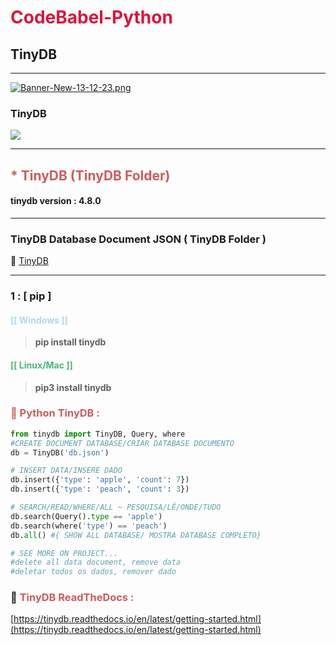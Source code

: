 # <b style="color:crimson"> CodeBabel-Python</b>
## TinyDB
___
[![Banner-New-13-12-23.png](https://i.postimg.cc/L6CqTCBD/Banner-New-13-12-23.png)](https://postimg.cc/MvBKZYLf)<h3>TinyDB</h3>
<img src="https://img.shields.io/badge/python-3.10%20|%203.11-blue">
___

## <b style="color:indianred;">* TinyDB (TinyDB Folder)</b> 
#### tinydb version : 4.8.0
___
### TinyDB Database Document JSON ( TinyDB Folder )
📂 [TinyDB](https://github.com/CharlesCodebabel/CodeBabel-Python/tree/main/Python%20Flask/Restfull%20API)
___
### 1 : [ pip ]
#### <b style="color:lightblue;">[[ Windows ]]</b>
> <b style="lblue">pip install tinydb</b>
#### <b style="color:#47b776;">[[ Linux/Mac ]]</b>
> <b style="mint">pip3 install tinydb</b>

### <b style="color:indianred;">🐍 Python TinyDB : </b>
```python
from tinydb import TinyDB, Query, where
#CREATE DOCUMENT DATABASE/CRIAR DATABASE DOCUMENTO
db = TinyDB('db.json')

# INSERT DATA/INSERE DADO
db.insert({'type': 'apple', 'count': 7})
db.insert({'type': 'peach', 'count': 3})

# SEARCH/READ/WHERE/ALL ~ PESQUISA/LÊ/ONDE/TUDO
db.search(Query().type == 'apple')
db.search(where('type') == 'peach')
db.all() #{ SHOW ALL DATABASE/ MOSTRA DATABASE COMPLETO}

# SEE MORE ON PROJECT...
#delete all data document, remove data
#deletar todos os dados, remover dado
```
### 🧾 <b style="color: indianred;">TinyDB ReadTheDocs : </b>
[https://tinydb.readthedocs.io/en/latest/getting-started.html](https://tinydb.readthedocs.io/en/latest/getting-started.html)

